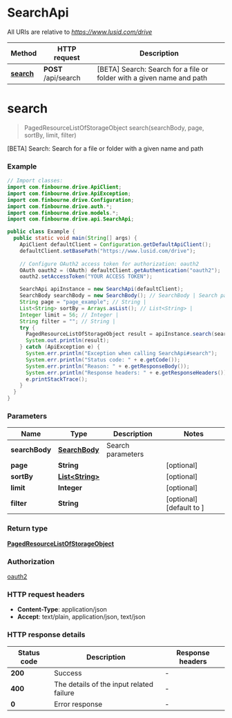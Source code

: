 # SearchApi

All URIs are relative to *https://www.lusid.com/drive*

Method | HTTP request | Description
------------- | ------------- | -------------
[**search**](SearchApi.md#search) | **POST** /api/search | [BETA] Search: Search for a file or folder with a given name and path


<a name="search"></a>
# **search**
> PagedResourceListOfStorageObject search(searchBody, page, sortBy, limit, filter)

[BETA] Search: Search for a file or folder with a given name and path

### Example
```java
// Import classes:
import com.finbourne.drive.ApiClient;
import com.finbourne.drive.ApiException;
import com.finbourne.drive.Configuration;
import com.finbourne.drive.auth.*;
import com.finbourne.drive.models.*;
import com.finbourne.drive.api.SearchApi;

public class Example {
  public static void main(String[] args) {
    ApiClient defaultClient = Configuration.getDefaultApiClient();
    defaultClient.setBasePath("https://www.lusid.com/drive");
    
    // Configure OAuth2 access token for authorization: oauth2
    OAuth oauth2 = (OAuth) defaultClient.getAuthentication("oauth2");
    oauth2.setAccessToken("YOUR ACCESS TOKEN");

    SearchApi apiInstance = new SearchApi(defaultClient);
    SearchBody searchBody = new SearchBody(); // SearchBody | Search parameters
    String page = "page_example"; // String | 
    List<String> sortBy = Arrays.asList(); // List<String> | 
    Integer limit = 56; // Integer | 
    String filter = ""; // String | 
    try {
      PagedResourceListOfStorageObject result = apiInstance.search(searchBody, page, sortBy, limit, filter);
      System.out.println(result);
    } catch (ApiException e) {
      System.err.println("Exception when calling SearchApi#search");
      System.err.println("Status code: " + e.getCode());
      System.err.println("Reason: " + e.getResponseBody());
      System.err.println("Response headers: " + e.getResponseHeaders());
      e.printStackTrace();
    }
  }
}
```

### Parameters

Name | Type | Description  | Notes
------------- | ------------- | ------------- | -------------
 **searchBody** | [**SearchBody**](SearchBody.md)| Search parameters |
 **page** | **String**|  | [optional]
 **sortBy** | [**List&lt;String&gt;**](String.md)|  | [optional]
 **limit** | **Integer**|  | [optional]
 **filter** | **String**|  | [optional] [default to ]

### Return type

[**PagedResourceListOfStorageObject**](PagedResourceListOfStorageObject.md)

### Authorization

[oauth2](../README.md#oauth2)

### HTTP request headers

 - **Content-Type**: application/json
 - **Accept**: text/plain, application/json, text/json

### HTTP response details
| Status code | Description | Response headers |
|-------------|-------------|------------------|
**200** | Success |  -  |
**400** | The details of the input related failure |  -  |
**0** | Error response |  -  |

